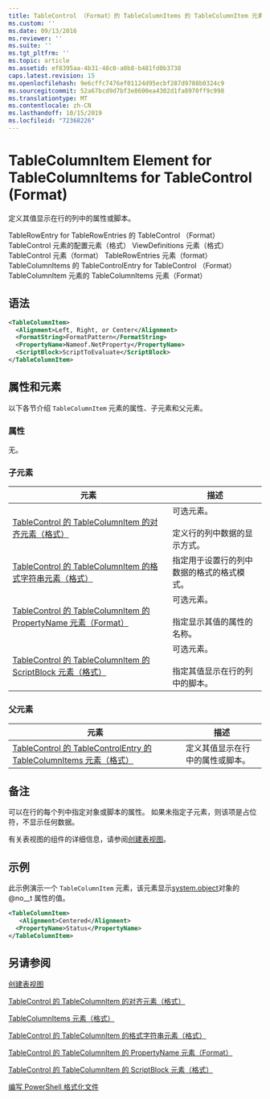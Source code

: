 ```yaml
---
title: TableControl （Format）的 TableColumnItems 的 TableColumnItem 元素 |Microsoft Docs
ms.custom: ''
ms.date: 09/13/2016
ms.reviewer: ''
ms.suite: ''
ms.tgt_pltfrm: ''
ms.topic: article
ms.assetid: ef8395aa-4b31-48c0-a0b8-b481fd0b3738
caps.latest.revision: 15
ms.openlocfilehash: 9e6cffc7476ef01124d95ecbf287d9788b0324c9
ms.sourcegitcommit: 52a67bcd9d7bf3e8600ea4302d1fa8970ff9c998
ms.translationtype: MT
ms.contentlocale: zh-CN
ms.lasthandoff: 10/15/2019
ms.locfileid: "72368226"
---
```

# <a name="tablecolumnitem-element-for-tablecolumnitems-for-tablecontrol-format"></a>TableColumnItem Element for TableColumnItems for TableControl (Format)

定义其值显示在行的列中的属性或脚本。

TableRowEntry for TableRowEntries 的 TableControl （Format） TableControl 元素的配置元素（格式） ViewDefinitions 元素（格式） TableControl 元素（format） TableRowEntries 元素（format）TableColumnItems 的 TableControlEntry for TableControl （Format） TableColumnItem 元素的 TableColumnItems 元素（Format）

## <a name="syntax"></a>语法

```xml
<TableColumnItem>
  <Alignment>Left, Right, or Center</Alignment>
  <FormatString>FormatPattern</FormatString>
  <PropertyName>Nameof.NetProperty</PropertyName>
  <ScriptBlock>ScriptToEvaluate</ScriptBlock>
</TableColumnItem>
```

## <a name="attributes-and-elements"></a>属性和元素

以下各节介绍 `TableColumnItem` 元素的属性、子元素和父元素。

### <a name="attributes"></a>属性

无。

### <a name="child-elements"></a>子元素

|元素|描述|
|-------------|-----------------|
|[TableControl 的 TableColumnItem 的对齐元素（格式）](./alignment-element-for-tablecolumnitem-for-tablecontrol-format.md)|可选元素。<br /><br /> 定义行的列中数据的显示方式。|
|[TableControl 的 TableColumnItem 的格式字符串元素（格式）](./formatstring-element-for-tablecolumnitem-for-tablecontrol-format.md)|指定用于设置行的列中数据的格式的格式模式。|
|[TableControl 的 TableColumnItem 的 PropertyName 元素（Format）](./propertyname-element-for-tablecolumnitem-for-tablecontrol-format.md)|可选元素。<br /><br /> 指定显示其值的属性的名称。|
|[TableControl 的 TableColumnItem 的 ScriptBlock 元素（格式）](./scriptblock-element-for-tablecolumnitem-for-tablecontrol-format.md)|可选元素。<br /><br /> 指定其值显示在行的列中的脚本。|

### <a name="parent-elements"></a>父元素

|元素|描述|
|-------------|-----------------|
|[TableControl 的 TableControlEntry 的 TableColumnItems 元素（格式）](./tablecolumnitems-element-for-tablerowentry-for-tablecontrol-format.md)|定义其值显示在行中的属性或脚本。|

## <a name="remarks"></a>备注

可以在行的每个列中指定对象或脚本的属性。 如果未指定子元素，则该项是占位符，不显示任何数据。

有关表视图的组件的详细信息，请参阅[创建表视图](./creating-a-table-view.md)。

## <a name="example"></a>示例

此示例演示一个 `TableColumnItem` 元素，该元素显示[system.object](/dotnet/api/System.Diagnostics.Process)对象的 @no__t 属性的值。

```xml
<TableColumnItem>
   <Alignment>Centered</Alignment>
  <PropertyName>Status</PropertyName>
</TableColumnItem>

```

## <a name="see-also"></a>另请参阅

[创建表视图](./creating-a-table-view.md)

[TableControl 的 TableColumnItem 的对齐元素（格式）](./alignment-element-for-tablecolumnitem-for-tablecontrol-format.md)

[TableColumnItems 元素（格式）](./tablecolumnitems-element-for-tablerowentry-for-tablecontrol-format.md)

[TableControl 的 TableColumnItem 的格式字符串元素（格式）](./formatstring-element-for-tablecolumnitem-for-tablecontrol-format.md)

[TableControl 的 TableColumnItem 的 PropertyName 元素（Format）](./propertyname-element-for-tablecolumnitem-for-tablecontrol-format.md)

[TableControl 的 TableColumnItem 的 ScriptBlock 元素（格式）](./scriptblock-element-for-tablecolumnitem-for-tablecontrol-format.md)

[编写 PowerShell 格式化文件](./writing-a-powershell-formatting-file.md)
